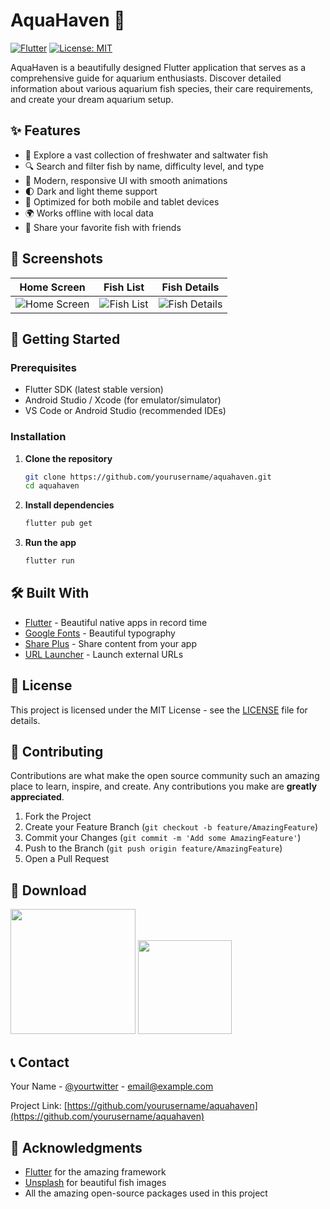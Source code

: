# AquaHaven 🐠

[![Flutter](https://img.shields.io/badge/Flutter-%2302569B.svg?style=for-the-badge&logo=Flutter&logoColor=white)](https://flutter.dev/)
[![License: MIT](https://img.shields.io/badge/License-MIT-yellow.svg)](https://opensource.org/licenses/MIT)

AquaHaven is a beautifully designed Flutter application that serves as a comprehensive guide for aquarium enthusiasts. Discover detailed information about various aquarium fish species, their care requirements, and create your dream aquarium setup.

## ✨ Features

- 🐠 Explore a vast collection of freshwater and saltwater fish
- 🔍 Search and filter fish by name, difficulty level, and type
- 📱 Modern, responsive UI with smooth animations
- 🌓 Dark and light theme support
- 📱 Optimized for both mobile and tablet devices
- 🌍 Works offline with local data
- 📱 Share your favorite fish with friends

## 📱 Screenshots

| Home Screen | Fish List | Fish Details |
|-------------|-----------|--------------|
| ![Home Screen](screenshots/home.png) | ![Fish List](screenshots/list.png) | ![Fish Details](screenshots/details.png) |

## 🚀 Getting Started

### Prerequisites

- Flutter SDK (latest stable version)
- Android Studio / Xcode (for emulator/simulator)
- VS Code or Android Studio (recommended IDEs)

### Installation

1. **Clone the repository**
   ```bash
   git clone https://github.com/yourusername/aquahaven.git
   cd aquahaven
   ```

2. **Install dependencies**
   ```bash
   flutter pub get
   ```

3. **Run the app**
   ```bash
   flutter run
   ```

## 🛠 Built With

- [Flutter](https://flutter.dev/) - Beautiful native apps in record time
- [Google Fonts](https://pub.dev/packages/google_fonts) - Beautiful typography
- [Share Plus](https://pub.dev/packages/share_plus) - Share content from your app
- [URL Launcher](https://pub.dev/packages/url_launcher) - Launch external URLs

## 📝 License

This project is licensed under the MIT License - see the [LICENSE](LICENSE) file for details.

## 🤝 Contributing

Contributions are what make the open source community such an amazing place to learn, inspire, and create. Any contributions you make are **greatly appreciated**.

1. Fork the Project
2. Create your Feature Branch (`git checkout -b feature/AmazingFeature`)
3. Commit your Changes (`git commit -m 'Add some AmazingFeature'`)
4. Push to the Branch (`git push origin feature/AmazingFeature`)
5. Open a Pull Request

## 📱 Download

[<img src="https://play.google.com/intl/en_us/badges/static/images/badges/en_badge_web_generic.png" width="200">](https://play.google.com/store/apps/details?id=com.example.aquahaven)
[<img src="https://developer.apple.com/app-store/marketing/guidelines/images/badge-example-preferred_2x.png" width="150">](https://apps.apple.com/app/aquahaven/id1234567890)

## 📞 Contact

Your Name - [@yourtwitter](https://twitter.com/yourtwitter) - email@example.com

Project Link: [https://github.com/yourusername/aquahaven](https://github.com/yourusername/aquahaven)

## 🙏 Acknowledgments

- [Flutter](https://flutter.dev/) for the amazing framework
- [Unsplash](https://unsplash.com/) for beautiful fish images
- All the amazing open-source packages used in this project
